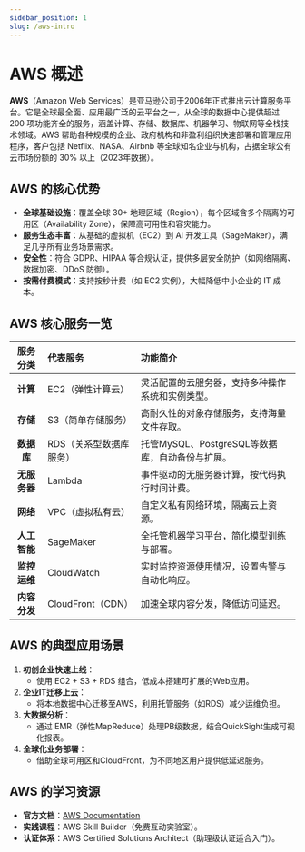 ```yaml
---
sidebar_position: 1
slug: /aws-intro
---
```


# AWS 概述

**AWS**（Amazon Web Services）是亚马逊公司于2006年正式推出云计算服务平台。它是全球最全面、应用最广泛的云平台之一，从全球的数据中心提供超过 200 项功能齐全的服务，涵盖计算、存储、数据库、机器学习、物联网等全栈技术领域。AWS 帮助各种规模的企业、政府机构和非盈利组织快速部署和管理应用程序，客户包括 Netflix、NASA、Airbnb 等全球知名企业与机构，占据全球公有云市场份额的 30% 以上（2023年数据）。



## AWS 的核心优势

- **全球基础设施**：覆盖全球 30+ 地理区域（Region），每个区域含多个隔离的可用区（Availability Zone），保障高可用性和容灾能力。
- **服务生态丰富**：从基础的虚拟机（EC2）到 AI 开发工具（SageMaker），满足几乎所有业务场景需求。
- **安全性**：符合 GDPR、HIPAA 等合规认证，提供多层安全防护（如网络隔离、数据加密、DDoS 防御）。
- **按需付费模式**：支持按秒计费（如 EC2 实例），大幅降低中小企业的 IT 成本。



## AWS 核心服务一览

|   服务分类   | 代表服务                | 功能简介                                         |
| :----------: | :---------------------- | :----------------------------------------------- |
|   **计算**   | EC2（弹性计算云）       | 灵活配置的云服务器，支持多种操作系统和实例类型。 |
|   **存储**   | S3（简单存储服务）      | 高耐久性的对象存储服务，支持海量文件存取。       |
|  **数据库**  | RDS（关系型数据库服务） | 托管MySQL、PostgreSQL等数据库，自动备份与扩展。  |
| **无服务器** | Lambda                  | 事件驱动的无服务器计算，按代码执行时间计费。     |
|   **网络**   | VPC（虚拟私有云）       | 自定义私有网络环境，隔离云上资源。               |
| **人工智能** | SageMaker               | 全托管机器学习平台，简化模型训练与部署。         |
| **监控运维** | CloudWatch              | 实时监控资源使用情况，设置告警与自动化响应。     |
| **内容分发** | CloudFront（CDN）       | 加速全球内容分发，降低访问延迟。                 |



## AWS 的典型应用场景

1. **初创企业快速上线**：
   - 使用 EC2 + S3 + RDS 组合，低成本搭建可扩展的Web应用。
2. **企业IT迁移上云**：
   - 将本地数据中心迁移至AWS，利用托管服务（如RDS）减少运维负担。
3. **大数据分析**：
   - 通过 EMR（弹性MapReduce）处理PB级数据，结合QuickSight生成可视化报表。
4. **全球化业务部署**：
   - 借助全球可用区和CloudFront，为不同地区用户提供低延迟服务。



## AWS 的学习资源

- **官方文档**：[AWS Documentation](https://docs.aws.amazon.com)
- **实践课程**：AWS Skill Builder（免费互动实验室）。
- **认证体系**：AWS Certified Solutions Architect（助理级认证适合入门）。
